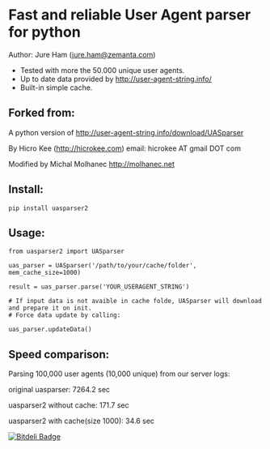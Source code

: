 Fast and reliable User Agent parser for python
==============================================
Author: Jure Ham (jure.ham@zemanta.com)

- Tested with more the 50.000 unique user agents.
- Up to date data provided by http://user-agent-string.info/
- Built-in simple cache.


Forked from:
---------
A python version of http://user-agent-string.info/download/UASparser

By Hicro Kee (http://hicrokee.com) email: hicrokee AT gmail DOT com

Modified by Michal Molhanec http://molhanec.net

Install:
-------
	pip install uasparser2

Usage:
------
	from uasparser2 import UASparser

	uas_parser = UASparser('/path/to/your/cache/folder', mem_cache_size=1000)

	result = uas_parser.parse('YOUR_USERAGENT_STRING')

	# If input data is not avaible in cache folde, UASparser will download and prepare it on init.
	# Force data update by calling:

	uas_parser.updateData()


Speed comparison:
-----------------
Parsing 100,000 user agents (10,000 unique) from our server logs:

original uasparser: 7264.2 sec

uasparser2 without cache: 171.7 sec

uasparser2 with cache(size 1000): 34.6 sec


[![Bitdeli Badge](https://d2weczhvl823v0.cloudfront.net/hamaxx/uasparser2/trend.png)](https://bitdeli.com/free "Bitdeli Badge")

